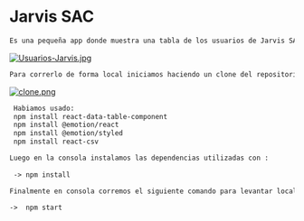 # Jarvis SAC

```HTML
Es una pequeña app donde muestra una tabla de los usuarios de Jarvis SAC, donde se puede exportar los usuarios en el boton "Exportar CSV" y en cada titulo por columna se puede ordenar los usuarios.
```
[![Usuarios-Jarvis.jpg](https://i.postimg.cc/Y0BLW9qF/Usuarios-Jarvis.jpg)](https://postimg.cc/njTL8nmV)

```html
Para correrlo de forma local iniciamos haciendo un clone del repositorio 
```
  
[![clone.png](https://i.postimg.cc/cHzy9g8K/clone.png)](https://postimg.cc/phK6ydCx)
  
```html   
 Habiamos usado:
 npm install react-data-table-component
 npm install @emotion/react
 npm install @emotion/styled
 npm install react-csv
```

```html
Luego en la consola instalamos las dependencias utilizadas con : 
  
 -> npm install
```

```html
Finalmente en consola corremos el siguiente comando para levantar localmente la app:

->  npm start
```
